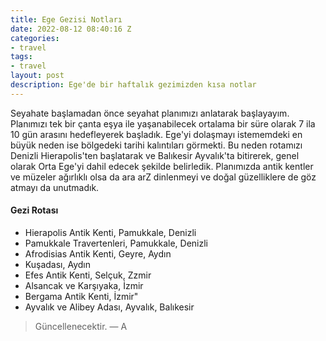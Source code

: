 ```yaml
---
title: Ege Gezisi Notları
date: 2022-08-12 08:40:16 Z
categories:
- travel
tags:
- travel
layout: post
description: Ege'de bir haftalık gezimizden kısa notlar
---
```


 Seyahate başlamadan önce seyahat planımızı anlatarak başlayayım. Planımızı tek bir çanta eşya ile yaşanabilecek ortalama bir süre olarak 7 ila 10 gün arasını hedefleyerek başladık. Ege'yi dolaşmayı istememdeki en büyük neden ise bölgedeki tarihi kalıntıları görmekti. Bu neden rotamızı Denizli Hierapolis'ten başlatarak ve Balıkesir Ayvalık'ta bitirerek, genel olarak Orta Ege'yi dahil edecek şekilde belirledik. Planımızda antik kentler ve müzeler ağırlıklı olsa da ara arZ dinlenmeyi ve doğal güzelliklere de göz atmayı da unutmadık.

#### Gezi Rotası
<ul>
    <li>Hierapolis Antik Kenti, Pamukkale, Denizli</li>
    <li>Pamukkale Travertenleri, Pamukkale, Denizli</li>
    <li>Afrodisias Antik Kenti, Geyre, Aydın</li>
    <li>Kuşadası, Aydın</li>
    <li>Efes Antik Kenti, Selçuk, Zzmir</li>
    <li>Alsancak ve Karşıyaka, İzmir</li>
    <li>Bergama Antik Kenti, İzmir"</li>
    <li>Ayvalık ve Alibey Adası, Ayvalık, Balıkesir</li>
</ul>

<blockquote>
    Güncellenecektir.
    — A
</blockquote>